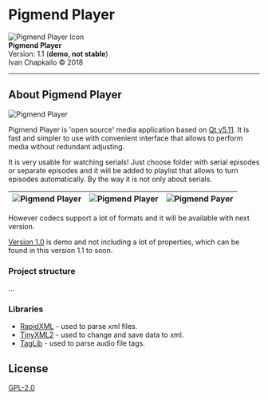 # Pigmend Player  
  
![Pigmend Player Icon](https://github.com/septimomend/pigmend-player/blob/master/src/pigmend.ico)  
**Pigmend Player**  
Version: 1.1 (**demo, not stable**)  
Ivan Chapkailo © 2018  
  
---  
  
## About Pigmend Player  
![Pigmend Player](https://github.com/septimomend/pigmend-player/blob/feature/PP1.1.1/doc/pigmend_screen_m.png)  

Pigmend Player is 'open source' media application based on [Qt v5.11](https://wiki.qt.io/New_Features_in_Qt_5.11 "About Qt 5.11"). It is fast and simpler to use with convenient interface that allows to perform media without redundant adjusting.  
  
It is very usable for watching serials! Just choose folder with serial episodes or separate episodes and it will be added to playlist that allows to turn episodes automatically. By the way it is not only about serials.  
  
![Pigmend Player](https://github.com/septimomend/pigmend-player/blob/feature/PP1.1.1/doc/pigmend_screen_v2.png) | ![Pigmend Player](https://github.com/septimomend/pigmend-player/blob/feature/PP1.1.1/doc/pigmend_screen_v_full.png) |  ![Pigmend Payer](https://github.com/septimomend/pigmend-player/blob/feature/PP1.1.1/doc/pigmend_screen_v.png)  
:-------------------------:|:-------------------------:|:-------------------------:
  
  
However codecs support a lot of formats and it will be available with next version.  
  
[Version 1.0](https://github.com/septimomend/pigmend-player/tree/master) is demo and not including a lot of properties, which can be found in this version 1.1 to soon.  

### Project structure  
...  
  
### Libraries
- [RapidXML](http://rapidxml.sourceforge.net/) - used to parse xml files.
- [TinyXML2](https://github.com/leethomason/tinyxml2) - used to change and save data to xml.
- [TagLib](http://taglib.org/) - used to parse audio file tags.
  
## License
[GPL-2.0](https://github.com/septimomend/pigmend-player/blob/feature/PP_1_1/LICENSE)
